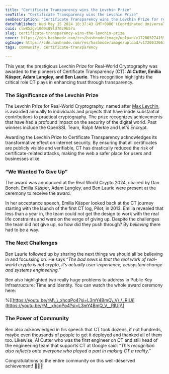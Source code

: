 ```yaml
---
title: "Certificate Transparency wins the Levchin Prize"
seoTitle: "Certificate Transparency wins the Levchin Prize"
seoDescription: "Certificate Transparency wins the Levchin Prize for real-world Cryptography"
datePublished: Wed May 15 2024 18:37:43 GMT+0000 (Coordinated Universal Time)
cuid: clw85zgv1000x09ld70z9b57u
slug: certificate-transparency-wins-the-levchin-prize
cover: https://cdn.hashnode.com/res/hashnode/image/upload/v1720032741330/8820fed2-f085-4daf-ba4f-f29891abc35a.jpeg
ogImage: https://cdn.hashnode.com/res/hashnode/image/upload/v1720032661145/795baadd-6eb3-4afc-bd1e-1c555569803e.jpeg
tags: community, certificate-transparency

---
```


This year, the prestigious Levchin Prize for Real-World Cryptography was awarded to the pioneers of Certificate Transparency (CT): **Al Cutter, Emilia Käsper, Adam Langley, and Ben Laurie**. This recognition highlights the critical role CT plays in enhancing trust through transparency.

### The Significance of the Levchin Prize

The Levchin Prize for Real-World Cryptography, named after [Max Levchin](https://en.wikipedia.org/wiki/Max_Levchin), is awarded annually to individuals and projects that have made substantial contributions to practical cryptography. The prize recognizes achievements that have had a profound impact on the security of the digital world. Past winners include the OpenSSL Team, Ralph Merkle and Let's Encrypt.

Awarding the Levchin Prize to Certificate Transparency acknowledges its transformative effect on internet security. By ensuring that all certificates are publicly visible and verifiable, CT has drastically reduced the risk of certificate-related attacks, making the web a safer place for users and businesses alike.

### **“We Wanted To Give Up”**

The award was announced at the Real World Crypto 2024, chaired by Dan Boneh. Emilia Käsper, Adam Langley, and Ben Laurie were present at the ceremony to receive the award.

In her acceptance speech, Emilia Käsper looked back at the CT journey starting with the launch of the first CT log, Pilot, in 2013. Emilia revealed that less than a year in, the team could not get the design to work with the real life constraints and were on the verge of giving up. Despite the challenges the team did not give up, so how did they push through? By *believing* there had to be a way.

### **The Next Challenges**

Ben Laurie followed up by sharing the next things we should all be believing in and focussing on. He says “*The bad news is that the real work of real-world crypto is not crypto, it’s actually user-experience, ecosystem change and systems engineering.”*

Ben also highlighted two really huge problems to address in Public Key Infrastructure: Time and Identity. You can watch the whole award ceremony here:

%\[[https://youtu.be/rM\_\_xhcqPo4?si=L3mY4BmQ\_V\_\_RIUi](https://youtu.be/rM__xhcqPo4?si=L3mY4BmQ_V__RIUi)\]

### **The Power of Community**

Ben also acknowledged in his speech that CT took dozens, if not hundreds, maybe even thousands of people to get it deployed and thanked all of them too. Likewise, Al Cutter who was the first engineer on CT and still head of the engineering team that supports CT at Google said: “*This recognition also reflects onto everyone who played a part in making CT a reality*.”

Congratulations to the entire community on this well-deserved achievement! 👏👏👏